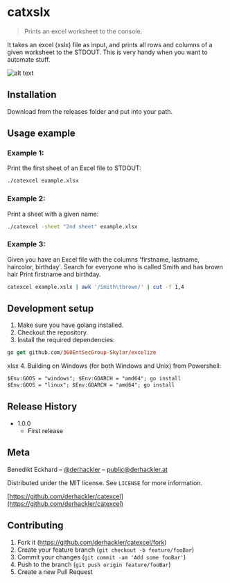 # catxslx
> Prints an excel worksheet to the console.

It takes an excel (xslx) file as input, and prints all rows and columns
of a given worksheet to the STDOUT. This is very handy when you want
to automate stuff.

![alt text](https://github.com/derhackler/catexcel/demo.gif "Overview")

## Installation

Download from the releases folder and put into your path.

## Usage example

### Example 1: 
Print the first sheet of an Excel file to STDOUT:

```sh
./catexcel example.xlsx
```

### Example 2:
Print a sheet with a given name:

```sh
./catexcel -sheet "2nd sheet" example.xlsx
```

### Example 3: 
Given you have an Excel file with the columns 'firstname, lastname, haircolor, birthday'.
Search for everyone who is called Smith and has brown hair
Print firstname and birthday.

```sh
catexcel example.xslx | awk '/Smith\tbrown/' | cut -f 1,4
```

## Development setup
1. Make sure you have golang installed.
2. Checkout the repository.
3. Install the required dependencies:

```ps
go get github.com/360EntSecGroup-Skylar/excelize
```
xlsx
4. Building on Windows (for both Windows and Unix) from Powershell:

```ps
$Env:GOOS = "windows"; $Env:GOARCH = "amd64"; go install
$Env:GOOS = "linux"; $Env:GOARCH = "amd64"; go install
```

## Release History

* 1.0.0
    * First release

## Meta

Benedikt Eckhard – [@derhackler](https://twitter.com/derhackler) – public@derhackler.at

Distributed under the MIT license. See ``LICENSE`` for more information.

[https://github.com/derhackler/catexcel](https://github.com/derhackler/catexcel)

## Contributing

1. Fork it (<https://github.com/derhackler/catexcel/fork>)
2. Create your feature branch (`git checkout -b feature/fooBar`)
3. Commit your changes (`git commit -am 'Add some fooBar'`)
4. Push to the branch (`git push origin feature/fooBar`)
5. Create a new Pull Request
